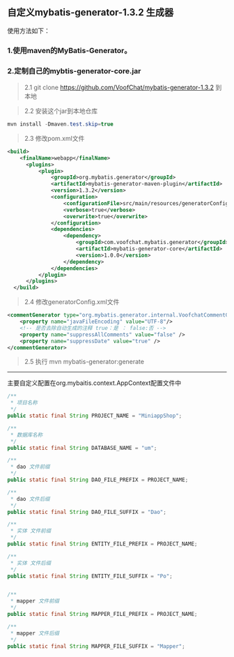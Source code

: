 ## 自定义mybatis-generator-1.3.2 生成器

使用方法如下：

### 1.使用maven的MyBatis-Generator。

### 2.定制自己的mybtis-generator-core.jar
> 2.1 git clone https://github.com/VoofChat/mybatis-generator-1.3.2 到本地

> 2.2 安装这个jar到本地仓库

```java
mvn install -Dmaven.test.skip=true
```

> 2.3 修改pom.xml文件
```xml
<build>
    <finalName>webapp</finalName>
      <plugins>
          <plugin>
              <groupId>org.mybatis.generator</groupId>
              <artifactId>mybatis-generator-maven-plugin</artifactId>
              <version>1.3.2</version>
              <configuration>
                  <configurationFile>src/main/resources/generatorConfig.xml</configurationFile>
                  <verbose>true</verbose>
                  <overwrite>true</overwrite>
              </configuration>
              <dependencies>
                  <dependency>
                      <groupId>com.voofchat.mybatis.generator</groupId>
                      <artifactId>mybatis-generator-core</artifactId>
                      <version>1.0.0</version>
                  </dependency>
              </dependencies>
          </plugin>
      </plugins>
  </build>
```
> 2.4 修改generatorConfig.xml文件
```xml
<commentGenerator type="org.mybatis.generator.internal.VoofchatCommentGenerator">
    <property name="javaFileEncoding" value="UTF-8"/>
    <!-- 是否去除自动生成的注释 true：是 ： false:否 -->
    <property name="suppressAllComments" value="false" />
    <property name="suppressDate" value="true" />
</commentGenerator>
```
> 2.5 执行 mvn mybatis-generator:generate

-------------------


主要自定义配置在org.mybaitis.context.AppContext配置文件中

```Java
/**
 * 项目名称
 */
public static final String PROJECT_NAME = "MiniappShop";

/**
 * 数据库名称
 */
public static final String DATABASE_NAME = "um";

/**
 * dao 文件前缀
 */
public static final String DAO_FILE_PREFIX = PROJECT_NAME;

/**
 * dao 文件后缀
 */
public static final String DAO_FILE_SUFFIX = "Dao";

/**
 * 实体 文件前缀
 */
public static final String ENTITY_FILE_PREFIX = PROJECT_NAME;

/**
 * 实体 文件后缀
 */
public static final String ENTITY_FILE_SUFFIX = "Po";


/**
 * mapper 文件前缀
 */
public static final String MAPPER_FILE_PREFIX = PROJECT_NAME;

/**
 * mapper 文件后缀
 */
public static final String MAPPER_FILE_SUFFIX = "Mapper";
```

